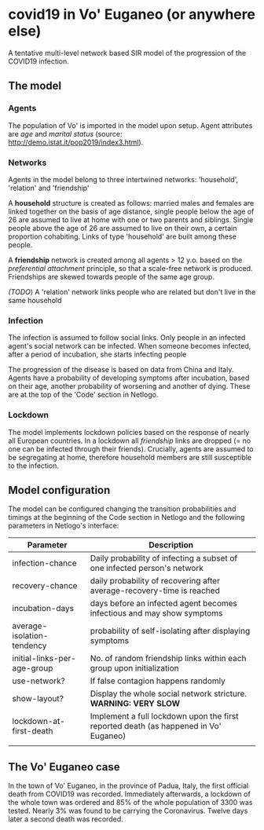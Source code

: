 # covid19 in Vo' Euganeo (or anywhere else)

A tentative multi-level network based SIR model of the progression of the COVID19 infection.

## The model

### Agents

The population of Vo' is imported in the model upon setup. Agent attributes are _age_ and _marital status_ (source: http://demo.istat.it/pop2019/index3.html). 

### Networks

Agents in the model belong to three intertwined networks: 'household', 'relation' and 'friendship' 

A **household** structure is created as follows: married males and females are linked together on the basis of age distance, single people below the age of 26 are assumed to live at home with one or two parents and siblings. Single people above the age of 26 are assumed to live on their own, a certain proportion cohabiting. Links of type 'household' are built among these people.

A **friendship** network is created among all agents > 12 y.o. based on the *preferential attachment* principle, so that a scale-free network is produced. Friendships are skewed towards people of the same age group.

*(TODO*) A 'relation' network links people who are related but don't live in the same household

### Infection

The infection is assumed to follow social links. Only people in an infected agent's social network can be infected. When someone becomes infected, after a period of incubation, she starts infecting people 

The progression of the disease is based on data from China and Italy. Agents have a probability of developing symptoms after incubation, based on their age, another probability of worsening and another of dying. These are at the top of the 'Code' section in Netlogo.

### Lockdown

The model implements lockdown policies based on the response of nearly all European countries. In a lockdown all _friendship_ links are dropped (= no one can be infected through their friends). Crucially, agents are assumed to be segregating at home, therefore household members are still susceptible to the infection.

## Model configuration

The model can be configured changing the transition probabilities and timings at the beginning of the Code section in Netlogo and the following parameters in Netlogo's interface:

| Parameter 		      | Description
| --------------------------- | ------------------------------------------------------------ |
| infection-chance            | Daily probability of infecting a subset of one infected person's network |
| recovery-chance             | daily probability of recovering after average-recovery-time is reached |
| incubation-days             | days before an infected agent becomes infectious and may show symptoms |
| average-isolation-tendency  | probability of self-isolating after displaying symptoms      |
| initial-links-per-age-group | No. of random friendship links within each group upon initialization |
| use-network?                | If false contagion happens randomly                          |
| show-layout?                | Display the whole social network stricture. **WARNING: VERY SLOW** |
| lockdown-at-first-death     | Implement a full lockdown upon the first reported death (as happened in Vo' Euganeo) |
|                             |                                                              |

## The Vo' Euganeo case

In the town of Vo' Euganeo, in the province of Padua, Italy, the first official death from COVID19 was recorded. Immediately afterwards, a lockdown of the whole town was ordered and 85% of the whole population of 3300 was tested. Nearly 3% was found to be carrying the Coronavirus. Twelve days later a second death was recorded.
